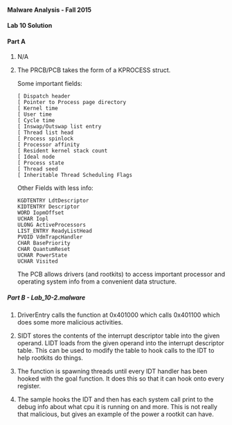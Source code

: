 #### Malware Analysis - Fall 2015
#### Lab 10 Solution

#### Part A
1. N/A

2. The PRCB/PCB takes the form of a KPROCESS struct.

    Some important fields:
    ```
	[ Dispatch header
	[ Pointer to Process page directory
	[ Kernel time
    [ User time
	[ Cycle time
	[ Inswap/Outswap list entry
	[ Thread list head
	[ Process spinlock
	[ Processor affinity
	[ Resident kernel stack count
	[ Ideal node
	[ Process state
    [ Thread seed
	[ Inheritable Thread Scheduling Flags
	```
	Other Fields with less info:
	```
	KGDTENTRY LdtDescriptor
	KIDTENTRY Descriptor
	WORD IopmOffset
	UCHAR Iopl
	ULONG ActiveProcessors
	LIST_ENTRY ReadyListHead
	PVOID VdmTrapcHandler
	CHAR BasePriority
	CHAR QuantumReset
	UCHAR PowerState
	UCHAR Visited
	```

	The PCB allows drivers (and rootkits) to access important processor and operating system info from a convenient data structure.

##### Part B - Lab_10-2.malware

1.  DriverEntry calls the function at 0x401000 which calls 0x401100 which does some more malicious activities.

2. SIDT stores the contents of the interrupt descriptor table into the given operand. LIDT loads from the given operand into the interrupt descriptor table. This can be used to modify the table to hook calls to the IDT to help rootkits do things.

3. The function is spawning threads until every IDT handler has been hooked with the goal function. It does this so that it can hook onto every register.
	
4. The sample hooks the IDT and then has each system call print to the debug info about what cpu it is running on and more. This is not really that malicious, but gives an example of the power a rootkit can have.
